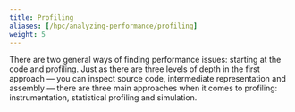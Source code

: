```yaml
---
title: Profiling
aliases: [/hpc/analyzing-performance/profiling]
weight: 5
---
```


There are two general ways of finding performance issues: starting at the code and profiling. Just as there are three levels of depth in the first approach — you can inspect source code, intermediate representation and assembly — there are three main approaches when it comes to profiling: instrumentation, statistical profiling and simulation.
